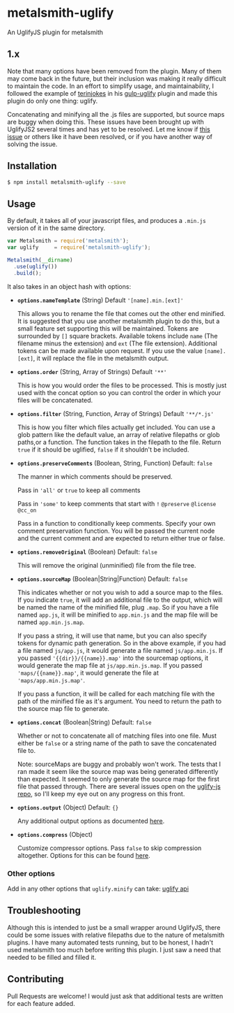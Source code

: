 # metalsmith-uglify

An UglifyJS plugin for metalsmith

## 1.x

Note that many options have been removed from the plugin. Many of them may come
back in the future, but their inclusion was making it really difficult to
maintain the code. In an effort to simplify usage, and maintainability, I
followed the example of [terinjokes](https://github.com/terinjokes/) in his
[gulp-uglify](https://github.com/terinjokes/gulp-uglify) plugin and made this
plugin do only one thing: uglify.

Concatenating and minifying all the .js files are supported, but source maps are
buggy when doing this. These issues have been brought up with UglifyJS2 several
times and has yet to be resolved. Let me know if [this issue](https://github.com/mishoo/UglifyJS2/issues/581)
or others like it have been resolved, or if you have another way of solving the
issue.

## Installation

```bash
$ npm install metalsmith-uglify --save
```

## Usage

By default, it takes all of your javascript files, and produces a `.min.js`
version of it in the same directory.

```javascript
var Metalsmith = require('metalsmith');
var uglify     = require('metalsmith-uglify');

Metalsmith(__dirname)
  .use(uglify())
  .build();

```

It also takes in an object hash with options:

- **`options.nameTemplate`** (String) Default `'[name].min.[ext]'`

  This allows you to rename the file that comes out the other end minified. It
  is suggested that you use another metalsmith plugin to do this, but a small
  feature set supporting this will be maintained. Tokens are surrounded by `[]`
  square brackets. Available tokens include `name` (The filename minus the
  extension) and `ext` (The file extension). Additional tokens can be made
  available upon request. If you use the value `[name].[ext]`, it will replace
  the file in the metalsmith output.

- **`options.order`** (String, Array of Strings) Default `'**'`

  This is how you would order the files to be processed. This is mostly just
  used with the concat option so you can control the order in which your files
  will be concatenated.

- **`options.filter`** (String, Function, Array of Strings) Default `'**/*.js'`

  This is how you filter which files actually get included. You can use a glob
  pattern like the default value, an array of relative filepaths or glob
  paths,or a function. The function takes in the filepath to the file. Return
  `true` if it should be uglified, `false` if it shouldn't be included.

- **`options.preserveComments`** (Boolean, String, Function) Default: `false`

  The manner in which comments should be preserved.

  Pass in `'all'` or `true` to keep all comments

  Pass in `'some'` to keep comments that start with `!` `@preserve` `@license`
  `@cc_on`

  Pass in a function to conditionally keep comments. Specify your own comment
  preservation function. You will be passed the current node and the current
  comment and are expected to return either true or false.

- **`options.removeOriginal`** (Boolean) Default: `false`

  This will remove the original (unminified) file from the file tree.

- **`options.sourceMap`** (Boolean|String|Function) Default: `false`

  This indicates whether or not you wish to add a source map to the files. If
  you indicate `true`, it will add an additional file to the output, which will
  be named the name of the minified file, plug `.map`. So if you have a file
  named `app.js`, it will be minified to `app.min.js` and the map file will be
  named `app.min.js.map`.

  If you pass a string, it will use that name, but you can also specify tokens
  for dynamic path generation. So in the above example, if you had a file named
  `js/app.js`, it would generate a file named `js/app.min.js`. If you passed
  `'{{dir}}/{{name}}.map'` into the sourcemap options, it would generate the map
  file at `js/app.min.js.map`. If you passed `'maps/{{name}}.map'`, it
  would generate the file at `'maps/app.min.js.map'`.

  If you pass a function, it will be called for each matching file with the path
  of the minified file as it's argument. You need to return the path to the
  source map file to generate.

- **`options.concat`** (Boolean|String) Default: `false`

  Whether or not to concatenate all of matching files into one file. Must either
  be `false` or a string name of the path to save the concatenated file to.

  Note: sourceMaps are buggy and probably won't work. The tests that I ran made
  it seem like the source map was being generated differently than expected. It
  seemed to only generate the source map for the first file that passed through.
  There are several issues open on the [uglify-js repo](https://github.com/mishoo/UglifyJS2),
  so I'll keep my eye out on any progress on this front.

- **`options.output`** (Object) Default: `{}`

  Any additional output options as documented
  [here](http://lisperator.net/uglifyjs/codegen).

- **`options.compress`** (Object)

  Customize compressor options. Pass `false` to skip compression altogether.
  Options for this can be found [here](http://lisperator.net/uglifyjs/compress).

### Other options

Add in any other options that `uglify.minify` can take:
[uglify api](https://github.com/mishoo/UglifyJS2)

## Troubleshooting

Although this is intended to just be a small wrapper around UglifyJS, there
could be some issues with relative filepaths due to the nature of metalsmith
plugins. I have many automated tests running, but to be honest, I hadn't used
metalsmith too much before writing this plugin. I just saw a need that needed
to be filled and filled it.

## Contributing

Pull Requests are welcome! I would just ask that additional tests are written
for each feature added.
